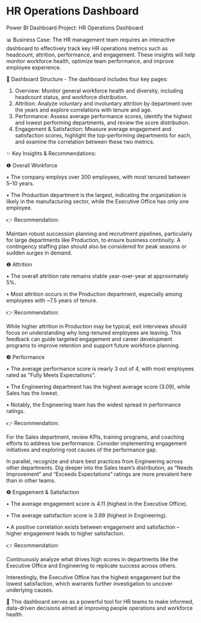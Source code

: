 # HR Operations Dashboard

Power BI Dashboard Project: HR Operations Dashboard

📊 Business Case: The HR management team requires an interactive dashboard to effectively track key HR operations metrics such as headcount, attrition, performance, and engagement. These insights will help monitor workforce health, optimize team performance, and improve employee experience.


🔹 Dashboard Structure - The dashboard includes four key pages:


1. Overview: Monitor general workforce health and diversity, including headcount status, and workforce distribution.
2. Attrition: Analyze voluntary and involuntary attrition by department over the years and explore correlations with tenure and age.
3. Performance: Assess average performance scores, identify the highest and lowest performing departments, and review the score distribution.
4. Engagement & Satisfaction: Measure average engagement and satisfaction scores, highlight the top-performing departments for each, and examine the correlation between these two metrics.


✨ Key Insights & Recommendations:


❶ Overall Workforce

•	The company employs over 300 employees, with most tenured between 5–10 years.

•	The Production department is the largest, indicating the organization is likely in the manufacturing sector, while the Executive Office has only one employee.

👉 Recommendation:

Maintain robust succession planning and recruitment pipelines, particularly for large departments like Production, to ensure business continuity. A contingency staffing plan should also be considered for peak seasons or sudden surges in demand.



❷ Attrition

•	The overall attrition rate remains stable year-over-year at approximately 5%.

•	Most attrition occurs in the Production department, especially among employees with ~7.5 years of tenure.

👉 Recommendation:

While higher attrition in Production may be typical, exit interviews should focus on understanding why long-tenured employees are leaving. This feedback can guide targeted engagement and career development programs to improve retention and support future workforce planning.



❸ Performance

•	The average performance score is nearly 3 out of 4, with most employees rated as "Fully Meets Expectations".

•	The Engineering department has the highest average score (3.09), while Sales has the lowest.

•	Notably, the Engineering team has the widest spread in performance ratings.

👉 Recommendation:

For the Sales department, review KPIs, training programs, and coaching efforts to address low performance. Consider implementing engagement initiatives and exploring root causes of the performance gap.

In parallel, recognize and share best practices from Engineering across other departments. Dig deeper into the Sales team’s distribution, as “Needs Improvement” and “Exceeds Expectations” ratings are more prevalent here than in other teams.



❹ Engagement & Satisfaction

•	The average engagement score is 4.11 (highest in the Executive Office).

•	The average satisfaction score is 3.89 (highest in Engineering).

•	A positive correlation exists between engagement and satisfaction – higher engagement leads to higher satisfaction.

👉 Recommendation:

Continuously analyze what drives high scores in departments like the Executive Office and Engineering to replicate success across others.

Interestingly, the Executive Office has the highest engagement but the lowest satisfaction, which warrants further investigation to uncover underlying causes.



📌 This dashboard serves as a powerful tool for HR teams to make informed, data-driven decisions aimed at improving people operations and workforce health.
